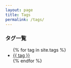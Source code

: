 ```yaml
---
layout: page
title: Tags
permalink: /tags/
---
```


<h3>タグ一覧</h3>

<ul>
  {% for tag in site.tags %}
  <li>
    <a href="{{site.baseurl}}/tags/{{ tag }}">{{ tag }}</a>
  </li>
  {% endfor %}
</ul>